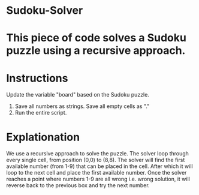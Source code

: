 # Sudoku-Solver

# This piece of code solves a Sudoku puzzle using a recursive approach.

# Instructions
Update the variable "board" based on the Sudoku puzzle. 
1) Save all numbers as strings. Save all empty cells as "."
2) Run the entire script.

# Explationation
We use a recursive approach to solve the puzzle. 
The solver loop through every single cell, from position (0,0) to (8,8). 
The solver will find the first available number (from 1-9) that can be placed in the cell. After which it will loop to the next cell and place the first available number. 
Once the solver reaches a point where numbers 1-9 are all wrong i.e. wrong solution, it will reverse back to the previous box and try the next number. 


